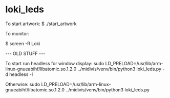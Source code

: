 # loki_leds

To start artwork:
$ ./start_artwork

To monitor:

$ screen -R Loki


--- OLD STUFF ---

To start run headless for window display:
sudo LD_PRELOAD=/usr/lib/arm-linux-gnueabihf/libatomic.so.1.2.0 ../midivis/venv/bin/python3 loki_leds.py -d headless -l

Otherwise:
sudo LD_PRELOAD=/usr/lib/arm-linux-gnueabihf/libatomic.so.1.2.0 ../midivis/venv/bin/python3 loki_leds.py


